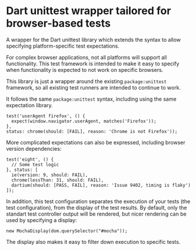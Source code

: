 Dart unittest wrapper tailored for browser-based tests
===================

A wrapper for the Dart unittest library which extends the syntax to allow specifying platform-specific test expectations.

For complex browser applications, not all platforms will support all functionality. This test framework is intended to
make it easy to specify when functionality is expected to not work on specific browsers.

This library is just a wrapper around the existing `package:unittest` framework, so all existing test runners are intended to continue to work.

It follows the same `package:unittest` syntax, including using the same expectation library.

    test('userAgent firefox', () {
      expect(window.navigator.userAgent, matches('Firefox'));
    },
    status: chrome(should: [FAIL], reason: 'Chrome is not Firefox'));
    
More complicated expectations can also be expressed, including browser version dependencies:

    test('eight', () {
      // Some test logic
    }, status: [
      ie(version: 9, should: FAIL),
      chrome(lessThan: 31, should: FAIL),
      dartium(should: [PASS, FAIL], reason: 'Issue 9402, timing is flaky')
    ]);
    
In addition, this test configuration separates the execution of your tests (the test configuration), from the display
of the test results. By default, only the standart test controller output will be rendered, but nicer rendering can be used by specifying a display:

    new MochaDisplay(dom.querySelector("#mocha"));
    
The display also makes it easy to filter down execution to specific tests.
